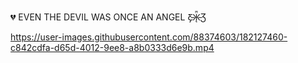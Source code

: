 💔 EVEN THE DEVIL WAS ONCE AN ANGEL Ƹ̵̡Ӝ̵̨̄Ʒ









https://user-images.githubusercontent.com/88374603/182127460-c842cdfa-d65d-4012-9ee8-a8b0333d6e9b.mp4

